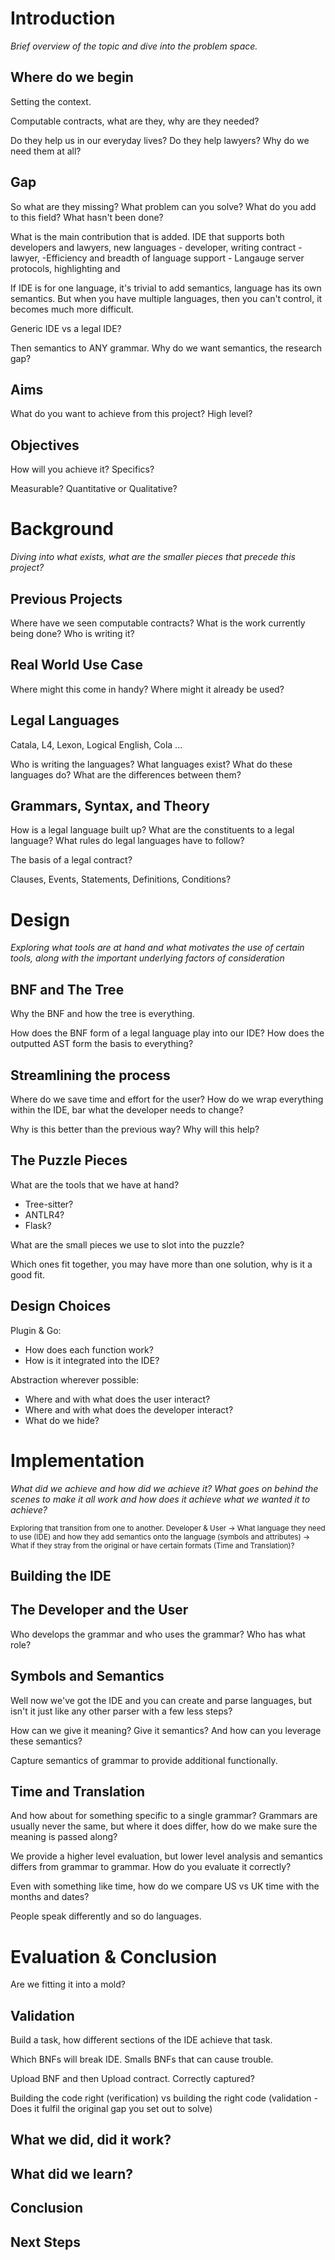 # Introduction
*Brief overview of the topic and dive into the problem space.*

## Where do we begin
Setting the context.

Computable contracts, what are they, why are they needed?

Do they help us in our everyday lives? Do they help lawyers? Why do we need them at all?

## Gap
So what are they missing? What problem can you solve? What do you add to this field? What hasn't been done?

What is the main contribution that is added. IDE that supports both developers and lawyers, new languages - developer, writing contract - lawyer, -Efficiency and breadth of language support - Langauge server protocols, highlighting and 


If IDE is for one language, it's trivial to add semantics, language has its own semantics. But when you have multiple languages, then you can't control, it becomes much more difficult.

Generic IDE vs a legal IDE?

Then semantics to ANY grammar.
Why do we want semantics, the research gap?

## Aims
What do you want to achieve from this project? High level?

## Objectives
How will you achieve it? Specifics?

Measurable? Quantitative or Qualitative?

# Background

*Diving into what exists, what are the smaller pieces that precede this project?*

## Previous Projects
Where have we seen computable contracts?
What is the work currently being done? Who is writing it?

## Real World Use Case
Where might this come in handy? Where might it already be used?

## Legal Languages
Catala, L4, Lexon, Logical English, Cola ...

Who is writing the languages? What languages exist? What do these languages do? What are the differences between them?

## Grammars, Syntax, and Theory
How is a legal language built up? What are the constituents to a legal language? What rules do legal languages have to follow?

The basis of a legal contract? 

Clauses, Events, Statements, Definitions, Conditions?

# Design

*Exploring what tools are at hand and what motivates the use of certain tools, along with the important underlying factors of consideration*

## BNF and The Tree
Why the BNF and how the tree is everything.

How does the BNF form of a legal language play into our IDE? How does the outputted AST form the basis to everything?

## Streamlining the process
Where do we save time and effort for the user? How do we wrap everything within the IDE, bar what the developer needs to change?

Why is this better than the previous way? Why will this help?

## The Puzzle Pieces
What are the tools that we have at hand? 

- Tree-sitter?
- ANTLR4?
- Flask?

What are the small pieces we use to slot into the puzzle?

Which ones fit together, you may have more than one solution, why is it a good fit.

## Design Choices

Plugin & Go:
- How does each function work? 
- How is it integrated into the IDE?

Abstraction wherever possible:
- Where and with what does the user interact?
- Where and with what does the developer interact?
- What do we hide?

# Implementation

*What did we achieve and how did we achieve it? What goes on behind the scenes to make it all work and how does it achieve what we wanted it to achieve?*

<sub>Exploring that transition from one to another. Developer & User -> What language they need to use (IDE) and how they add semantics onto the language (symbols and attributes) -> What if they stray from the original or have certain formats (Time and Translation)?</sub>

## Building the IDE

## The Developer and the User
Who develops the grammar and who uses the grammar? Who has what role?

## Symbols and Semantics
Well now we've got the IDE and you can create and parse languages, but isn't it just like any other parser with a few less steps?

How can we give it meaning? Give it semantics? And how can you leverage these semantics?

Capture semantics of grammar to provide additional functionally.

## Time and Translation
And how about for something specific to a single grammar? Grammars are usually never the same, but where it does differ, how do we make sure the meaning is passed along?

We provide a higher level evaluation, but lower level analysis and semantics differs from grammar to grammar. How do you evaluate it correctly?

Even with something like time, how do we compare US vs UK time with the months and dates?

People speak differently and so do languages. 

# Evaluation & Conclusion

Are we fitting it into a mold?

## Validation

Build a task, how different sections of the IDE achieve that task.

Which BNFs will break IDE. Smalls BNFs that can cause trouble.

Upload BNF and then Upload contract. Correctly captured?

Building the code right (verification) vs building the right code (validation - Does it fulfil the original gap you set out to solve)

## What we did, did it work?

## What did we learn?

## Conclusion

## Next Steps